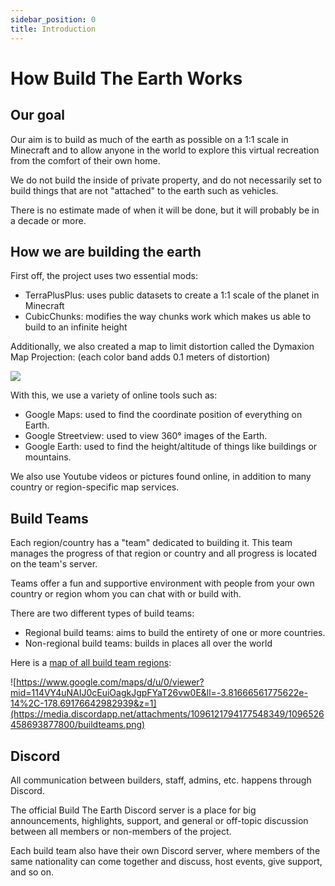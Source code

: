 ```yaml
---
sidebar_position: 0
title: Introduction
---
```

# How Build The Earth Works

## Our goal

Our aim is to build as much of the earth as possible on a 1:1 scale in Minecraft and to allow anyone in the world to explore this virtual recreation from the comfort of their own home.

We do not build the inside of private property, and do not necessarily set to build things that are not "attached" to the earth such as vehicles.

There is no estimate made of when it will be done, but it will probably be in a decade or more.

## How we are building the earth

First off, the project uses two essential mods:

* TerraPlusPlus: uses public datasets to create a 1:1 scale of the planet in Minecraft
* CubicChunks: modifies the way chunks work which makes us able to build to an infinite height

Additionally, we also created a map to limit distortion called the Dymaxion Map Projection: (each color band adds 0.1 meters of distortion)

![](https://cdn.discordapp.com/attachments/724329424341827655/798928293931646996/dymaxion_distortion-1.png)

With this, we use a variety of online tools such as:

* Google Maps: used to find the coordinate position of everything on Earth.
* Google Streetview: used to view 360° images of the Earth.
* Google Earth: used to find the height/altitude of things like buildings or mountains.

We also use Youtube videos or pictures found online, in addition to many country or region-specific map services.

## Build Teams

Each region/country has a "team" dedicated to building it. This team manages the progress of that region or country and all progress is located on the team's server.

Teams offer a fun and supportive environment with people from your own country or region whom you can chat with or build with.

There are two different types of build teams:

* Regional build teams: aims to build the entirety of one or more countries.
* Non-regional build teams: builds in places all over the world

Here is a [map of all build team regions](https://www.google.com/maps/d/u/0/viewer?mid=114VY4uNAIJ0cEuiOagkJgpFYaT26vw0E&ll=44.12616853498514%2C28.93616442206138&z=3):

![https://www.google.com/maps/d/u/0/viewer?mid=114VY4uNAIJ0cEuiOagkJgpFYaT26vw0E&ll=-3.81666561775622e-14%2C-178.69176642982939&z=1](https://media.discordapp.net/attachments/1096121794177548349/1096526458693877800/buildteams.png)

## Discord

All communication between builders, staff, admins, etc. happens through Discord.

The official Build The Earth Discord server is a place for big announcements, highlights, support, and general or off-topic discussion between all members or non-members of the project.

Each build team also have their own Discord server, where members of the same nationality can come together and discuss, host events, give support, and so on.